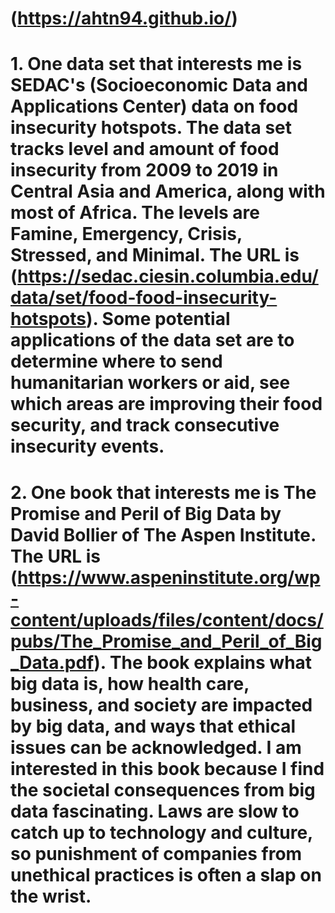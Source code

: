 # (https://ahtn94.github.io/)
# 1. One data set that interests me is SEDAC's (Socioeconomic Data and Applications Center) data on food insecurity hotspots. The data set tracks level and amount of food insecurity from 2009 to 2019 in Central Asia and America, along with most of Africa. The levels are Famine, Emergency, Crisis, Stressed, and Minimal. The URL is (https://sedac.ciesin.columbia.edu/data/set/food-food-insecurity-hotspots). Some potential applications of the data set are to determine where to send humanitarian workers or aid, see which areas are improving their food security, and track consecutive insecurity events.
# 2. One book that interests me is The Promise and Peril of Big Data by David Bollier of The Aspen Institute. The URL is (https://www.aspeninstitute.org/wp-content/uploads/files/content/docs/pubs/The_Promise_and_Peril_of_Big_Data.pdf). The book explains what big data is, how health care, business, and society are impacted by big data, and ways that ethical issues can be acknowledged. I am interested in this book because I find the societal consequences from big data fascinating. Laws are slow to catch up to technology and culture, so punishment of companies from unethical practices is often a slap on the wrist.

